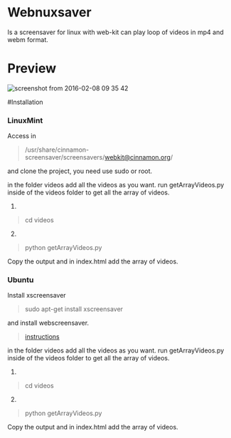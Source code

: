 # Webnuxsaver
Is a screensaver for linux with web-kit can play loop of videos in mp4 and webm format.

# Preview
![screenshot from 2016-02-08 09 35 42](https://cloud.githubusercontent.com/assets/4847289/12890026/5ebe4064-ce47-11e5-9367-c97e9b0b9e7b.png)


#Installation
### LinuxMint
Access in 

> /usr/share/cinnamon-screensaver/screensavers/webkit@cinnamon.org/

and clone the project, you need use sudo or root.

in the folder videos add all the videos as you want. 
run getArrayVideos.py inside of the videos folder to get all the array of videos.

1)
> cd videos

2)
> python getArrayVideos.py

Copy the output and in index.html add the array of videos.


### Ubuntu

Install xscreensaver
> sudo apt-get install xscreensaver

and install webscreensaver.

> [instructions](https://github.com/lmartinking/webscreensaver)

in the folder videos add all the videos as you want. 
run getArrayVideos.py inside of the videos folder to get all the array of videos.

1)
> cd videos 

2)
> python getArrayVideos.py

Copy the output and in index.html add the array of videos.
